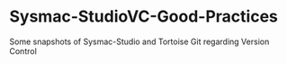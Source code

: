 # Sysmac-StudioVC-Good-Practices
Some snapshots of Sysmac-Studio and Tortoise Git regarding Version Control
